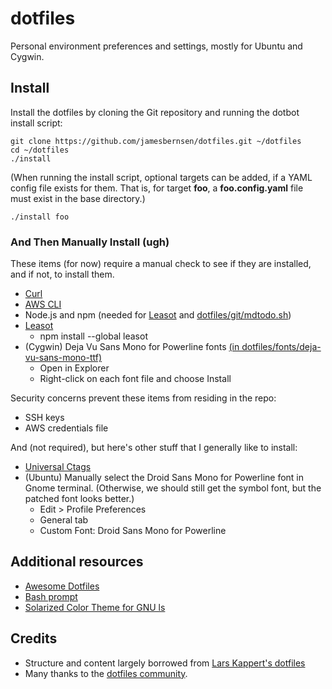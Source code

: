 # dotfiles
Personal environment preferences and settings, mostly for Ubuntu and Cygwin.


## Install
Install the dotfiles by cloning the Git repository and running the dotbot install script:

    git clone https://github.com/jamesbernsen/dotfiles.git ~/dotfiles
    cd ~/dotfiles
    ./install

(When running the install script, optional targets can be added, if a YAML config file exists for them. That is, for target **foo**, a **foo.config.yaml** file must exist in the base directory.)

    ./install foo

### And Then Manually Install (ugh) ###
These items (for now) require a manual check to see if they are installed, and if not, to install them.
* [Curl](https://curl.haxx.se/)
* [AWS CLI](http://docs.aws.amazon.com/cli/latest/userguide/installing.html)
* Node.js and npm (needed for [Leasot](https://github.com/pgilad/leasot) and [dotfiles/git/mdtodo.sh](git/mdtodo.sh))
* [Leasot](https://github.com/pgilad/leasot)
  - npm install --global leasot
* (Cygwin) Deja Vu Sans Mono for Powerline fonts [(in dotfiles/fonts/deja-vu-sans-mono-ttf)](fonts/deja-vu-sans-mono-ttf)
  - Open in Explorer
  - Right-click on each font file and choose Install

Security concerns prevent these items from residing in the repo:
* SSH keys
* AWS credentials file

And (not required), but here's other stuff that I generally like to install:
* [Universal Ctags](https://github.com/universal-ctags/ctags)
* (Ubuntu) Manually select the Droid Sans Mono for Powerline font in Gnome terminal. (Otherwise, we should still get the symbol font, but the patched font looks better.)
  - Edit > Profile Preferences
  - General tab
  - Custom Font: Droid Sans Mono for Powerline 

## Additional resources
* [Awesome Dotfiles](https://github.com/webpro/awesome-dotfiles)
* [Bash prompt](https://wiki.archlinux.org/index.php/Color_Bash_Prompt)
* [Solarized Color Theme for GNU ls](https://github.com/seebi/dircolors-solarized)

## Credits
* Structure and content largely borrowed from [Lars Kappert's dotfiles](https://github.com/webpro/dotfiles)
* Many thanks to the [dotfiles community](https://dotfiles.github.io/).
